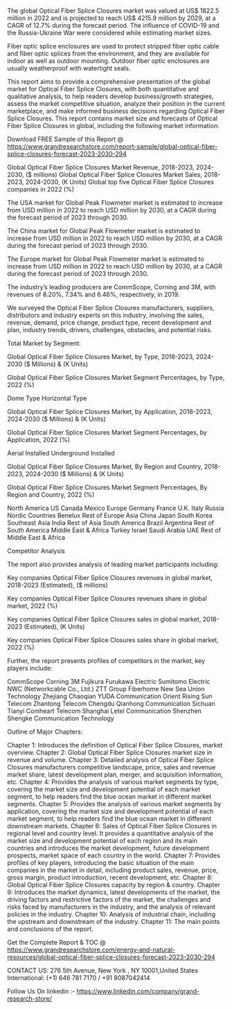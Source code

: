
The global Optical Fiber Splice Closures market was valued at US$ 1822.5 million in 2022 and is projected to reach US$ 4215.9 million by 2029, at a CAGR of 12.7% during the forecast period. The influence of COVID-19 and the Russia-Ukraine War were considered while estimating market sizes.

Fiber optic splice enclosures are used to protect stripped fiber optic cable and fiber optic splices from the environment, and they are available for indoor as well as outdoor mounting. Outdoor fiber optic enclosures are usually weatherproof with watertight seals.

This report aims to provide a comprehensive presentation of the global market for Optical Fiber Splice Closures, with both quantitative and qualitative analysis, to help readers develop business/growth strategies, assess the market competitive situation, analyze their position in the current marketplace, and make informed business decisions regarding Optical Fiber Splice Closures. This report contains market size and forecasts of Optical Fiber Splice Closures in global, including the following market information:

Download FREE Sample of this Report @ https://www.grandresearchstore.com/report-sample/global-optical-fiber-splice-closures-forecast-2023-2030-294

Global Optical Fiber Splice Closures Market Revenue, 2018-2023, 2024-2030, ($ millions)
Global Optical Fiber Splice Closures Market Sales, 2018-2023, 2024-2030, (K Units)
Global top five Optical Fiber Splice Closures companies in 2022 (%)

The USA market for Global Peak Flowmeter market is estimated to increase from USD million in 2022 to reach USD million by 2030, at a CAGR during the forecast period of 2023 through 2030.

The China market for Global Peak Flowmeter market is estimated to increase from USD million in 2022 to reach USD million by 2030, at a CAGR during the forecast period of 2023 through 2030.

The Europe market for Global Peak Flowmeter market is estimated to increase from USD million in 2022 to reach USD million by 2030, at a CAGR during the forecast period of 2023 through 2030.

The industry’s leading producers are CommScope, Corning and 3M, with revenues of 8.20%, 7.34% and 6.46%, respectively, in 2019.

We surveyed the Optical Fiber Splice Closures manufacturers, suppliers, distributors and industry experts on this industry, involving the sales, revenue, demand, price change, product type, recent development and plan, industry trends, drivers, challenges, obstacles, and potential risks.

Total Market by Segment:

Global Optical Fiber Splice Closures Market, by Type, 2018-2023, 2024-2030 ($ Millions) & (K Units)

Global Optical Fiber Splice Closures Market Segment Percentages, by Type, 2022 (%)

Dome Type
Horizontal Type

Global Optical Fiber Splice Closures Market, by Application, 2018-2023, 2024-2030 ($ Millions) & (K Units)

Global Optical Fiber Splice Closures Market Segment Percentages, by Application, 2022 (%)

Aerial Installed
Underground Installed

Global Optical Fiber Splice Closures Market, By Region and Country, 2018-2023, 2024-2030 ($ Millions) & (K Units)

Global Optical Fiber Splice Closures Market Segment Percentages, By Region and Country, 2022 (%)

North America
US
Canada
Mexico
Europe
Germany
France
U.K.
Italy
Russia
Nordic Countries
Benelux
Rest of Europe
Asia
China
Japan
South Korea
Southeast Asia
India
Rest of Asia
South America
Brazil
Argentina
Rest of South America
Middle East & Africa
Turkey
Israel
Saudi Arabia
UAE
Rest of Middle East & Africa

Competitor Analysis

The report also provides analysis of leading market participants including:

Key companies Optical Fiber Splice Closures revenues in global market, 2018-2023 (Estimated), ($ millions)

Key companies Optical Fiber Splice Closures revenues share in global market, 2022 (%)

Key companies Optical Fiber Splice Closures sales in global market, 2018-2023 (Estimated), (K Units)

Key companies Optical Fiber Splice Closures sales share in global market, 2022 (%)

Further, the report presents profiles of competitors in the market, key players include:

CommScope
Corning
3M
Fujikura
Furukawa Electric
Sumitomo Electric
NWC (Networkcable Co., Ltd.)
ZTT Group
Fiberhome
New Sea Union Technology
Zhejiang Chaoqian
YUDA Communication
Orient Rising Sun Telecom
Zhantong Telecom
Chengdu Qianhong Communication
Sichuan Tianyi Comheart Telecom
Shanghai Letel Communication
Shenzhen Shengke Communication Technology

Outline of Major Chapters:

Chapter 1: Introduces the definition of Optical Fiber Splice Closures, market overview.
Chapter 2: Global Optical Fiber Splice Closures market size in revenue and volume.
Chapter 3: Detailed analysis of Optical Fiber Splice Closures manufacturers competitive landscape, price, sales and revenue market share, latest development plan, merger, and acquisition information, etc.
Chapter 4: Provides the analysis of various market segments by type, covering the market size and development potential of each market segment, to help readers find the blue ocean market in different market segments.
Chapter 5: Provides the analysis of various market segments by application, covering the market size and development potential of each market segment, to help readers find the blue ocean market in different downstream markets.
Chapter 6: Sales of Optical Fiber Splice Closures in regional level and country level. It provides a quantitative analysis of the market size and development potential of each region and its main countries and introduces the market development, future development prospects, market space of each country in the world.
Chapter 7: Provides profiles of key players, introducing the basic situation of the main companies in the market in detail, including product sales, revenue, price, gross margin, product introduction, recent development, etc.
Chapter 8: Global Optical Fiber Splice Closures capacity by region & country.
Chapter 9: Introduces the market dynamics, latest developments of the market, the driving factors and restrictive factors of the market, the challenges and risks faced by manufacturers in the industry, and the analysis of relevant policies in the industry.
Chapter 10: Analysis of industrial chain, including the upstream and downstream of the industry.
Chapter 11: The main points and conclusions of the report.

Get the Complete Report & TOC @ https://www.grandresearchstore.com/energy-and-natural-resources/global-optical-fiber-splice-closures-forecast-2023-2030-294

CONTACT US:
276 5th Avenue, New York , NY 10001,United States
International: (+1) 646 781 7170 / +91 8087042414

Follow Us On linkedin :- https://www.linkedin.com/company/grand-research-store/
